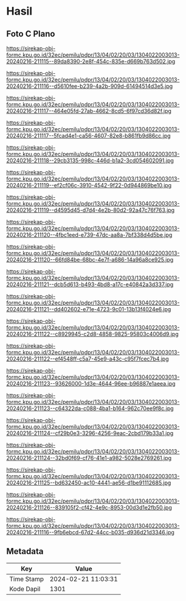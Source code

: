 # Hasil

## Foto C Plano

https://sirekap-obj-formc.kpu.go.id/32ec/pemilu/pdpr/13/04/02/20/03/1304022003013-20240216-211115--89da8390-2e8f-454c-835e-d669b763d502.jpg

https://sirekap-obj-formc.kpu.go.id/32ec/pemilu/pdpr/13/04/02/20/03/1304022003013-20240216-211116--d5610fee-b239-4a2b-909d-61494514d3e5.jpg

https://sirekap-obj-formc.kpu.go.id/32ec/pemilu/pdpr/13/04/02/20/03/1304022003013-20240216-211117--464e05fd-27ab-4662-8cd5-6f97cd36d82f.jpg

https://sirekap-obj-formc.kpu.go.id/32ec/pemilu/pdpr/13/04/02/20/03/1304022003013-20240216-211117--5fcad4e1-ca56-4607-82e8-b861fb9d86cc.jpg

https://sirekap-obj-formc.kpu.go.id/32ec/pemilu/pdpr/13/04/02/20/03/1304022003013-20240216-211118--29cb3135-998c-446d-b1a2-3cd054602091.jpg

https://sirekap-obj-formc.kpu.go.id/32ec/pemilu/pdpr/13/04/02/20/03/1304022003013-20240216-211119--ef2cf06c-3910-4542-9f22-0d944869be10.jpg

https://sirekap-obj-formc.kpu.go.id/32ec/pemilu/pdpr/13/04/02/20/03/1304022003013-20240216-211119--d4595d45-d7d4-4e2b-80d2-92a47c76f763.jpg

https://sirekap-obj-formc.kpu.go.id/32ec/pemilu/pdpr/13/04/02/20/03/1304022003013-20240216-211120--4fbc1eed-e739-47dc-aa8a-7bf338d4d5be.jpg

https://sirekap-obj-formc.kpu.go.id/32ec/pemilu/pdpr/13/04/02/20/03/1304022003013-20240216-211120--66fd84be-68bc-4e7f-a686-14a96a8ce925.jpg

https://sirekap-obj-formc.kpu.go.id/32ec/pemilu/pdpr/13/04/02/20/03/1304022003013-20240216-211121--dcb5d613-b493-4bd8-a17c-e40842a3d337.jpg

https://sirekap-obj-formc.kpu.go.id/32ec/pemilu/pdpr/13/04/02/20/03/1304022003013-20240216-211121--dd402602-e71e-4723-9c01-13b13f4024e6.jpg

https://sirekap-obj-formc.kpu.go.id/32ec/pemilu/pdpr/13/04/02/20/03/1304022003013-20240216-211122--c8929945-c2d8-4858-9825-95803c4006d9.jpg

https://sirekap-obj-formc.kpu.go.id/32ec/pemilu/pdpr/13/04/02/20/03/1304022003013-20240216-211122--ef4548ff-c5a7-45e9-a43c-c95f7fcec7b4.jpg

https://sirekap-obj-formc.kpu.go.id/32ec/pemilu/pdpr/13/04/02/20/03/1304022003013-20240216-211123--93626000-1d3e-4644-96ee-b96887e1aeea.jpg

https://sirekap-obj-formc.kpu.go.id/32ec/pemilu/pdpr/13/04/02/20/03/1304022003013-20240216-211123--c64322da-c088-4ba1-b164-962c70ee9f8c.jpg

https://sirekap-obj-formc.kpu.go.id/32ec/pemilu/pdpr/13/04/02/20/03/1304022003013-20240216-211124--cf29b0e3-3296-4256-9eac-2cbd179b33a1.jpg

https://sirekap-obj-formc.kpu.go.id/32ec/pemilu/pdpr/13/04/02/20/03/1304022003013-20240216-211124--32bd0f69-cf76-41e1-a982-5028e2769261.jpg

https://sirekap-obj-formc.kpu.go.id/32ec/pemilu/pdpr/13/04/02/20/03/1304022003013-20240216-211125--bd632450-ac10-4441-ae56-d1be91112685.jpg

https://sirekap-obj-formc.kpu.go.id/32ec/pemilu/pdpr/13/04/02/20/03/1304022003013-20240216-211126--839105f2-cf42-4e9c-8953-00d3d1e2fb50.jpg

https://sirekap-obj-formc.kpu.go.id/32ec/pemilu/pdpr/13/04/02/20/03/1304022003013-20240216-211116--9fb6ebcd-67d2-44cc-b035-d936d21d3346.jpg


## Metadata

| Key        | Value               |
| ---------- | ------------------- |
| Time Stamp | 2024-02-21 11:03:31 |
| Kode Dapil | 1301                |



